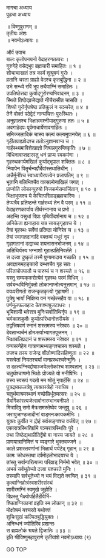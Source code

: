 मागचा अध्याय  
पुढचा अध्याय  
  
॥ विष्णुपुराणम् ॥  
तृतीयः अंशः  
॥ नवमोऽध्यायः ॥  
  
और्व उवाच  
बालः कृतोपनयनो वेदाहरणतत्परः ।  
गुरुगेहे वसेद्भूप ब्रह्मचारी समाहितः ॥ १ ॥  
शौचाचारव्रतं तत्र कार्यं शुश्रूषणं गुरोः ।  
व्रतानि चरता ग्राह्यो वेदश्च कृतबुद्धिना ॥ २ ॥  
उभे सन्ध्ये रविं भूप तथैवाग्निं समाहितः ।  
उपतिष्ठेत्तदा कुर्याद्गुरोरप्यभिवादनम् ॥ ३ ॥  
स्थिते तिष्ठेद्‌व्रजेद्याते नीचैरासीत चासति ।  
शिष्यो गुरोर्नृपश्रेष्ठ प्रतिकूलं न सञ्चरेत् ॥ ४ ॥  
तेनै वोक्तं पठेद्वेदं नान्यचित्तः पुरःस्थितः ।  
अनुज्ञातश्च भिक्षान्नमश्नीयाद्गुरुणा ततः ॥ ५ ॥  
अवगाहेदपः पूर्वमाचार्येणावगाहितः ।  
समिज्जलादिकं चास्य कल्यं कल्यमुपानयेत् ॥ ६ ॥  
गृहीतग्राह्यवेदश्च ततोऽनुज्ञामवाप्य च ।  
गार्हस्थ्यमाविशेत्प्राज्ञो निष्पन्नगुरुणिष्कृतिः ॥ ७ ॥  
विधिनावाप्तदारस्तु धनं प्राप्य स्वकर्मणा ।  
गृहस्थकार्यमखिलं कुर्याद्भूपाल शक्तितः ॥ ८ ॥  
निवापेन पितॄर्चन्यज्ञैर्देवांस्तथातिथीन् ।  
अन्नैर्मुनींश्च स्वाध्यायैरपत्येन प्रजापतिम् ॥ ९ ॥  
भूतानि बलिभिश्चैव वात्सल्येनाखिलं जगत् ।  
प्राप्नोति लोकान्पुरुषो निजकर्मसमार्जितान् ॥ १० ॥  
भिक्षाभुजश्च ये केचित्परिव्राड्ब्रह्मचारिणः ।  
तेप्यत्रैव प्रतिष्ठन्ते गार्हस्थ्यं तेन वै परम् ॥ ११ ॥  
वेदाहरणकार्याय तीर्थस्नानाय च प्रभो ।  
अटन्ति वसुधां विप्राः पृथिवीदर्शनाय च ॥ १२ ॥  
अनिकेता ह्यनाहारा यत्र सायङ्गृहाश्च ये ।  
तेषां गृहस्थः सर्वेषां प्रतिष्ठा योनिरेव च ॥ १३ ॥  
तेषां स्वागतदानादि वक्तव्यं मधुरं नृप ।  
गृहागतानां दद्याच्च शयनासनभोजनम् ॥ १४ ॥  
अतिथिर्यस्य भग्नाशो गृहात्प्रतिनिवर्तते ।  
स दत्त्वा दुष्कृतं तस्मै पुण्यमादाय गच्छति ॥ १५ ॥  
अवज्ञानमहङ्कारो दम्भश्चैव गृह सतः ।  
परितापोपघातौ च पारुष्यं च न शस्यते ॥ १६ ॥  
यस्तु सम्यक्‌करोत्येवं गृहस्थः परमं विधिम् ।  
सर्वबन्धविनिर्मुक्तो लोकानाप्नोत्यनुत्तमान् ॥ १७ ॥  
वयःपरीणतो राजन्कृतकृत्यो गृहाश्रमी ।  
पुत्रेषु भार्यां निक्षिप्य वनं गच्छेत्सहैव वा ॥ १८ ॥  
पर्णमूलफलाहारः केशश्मश्रुजटाधरः ।  
भूमिशायी भवेत्तत्र मुनिःसर्वातिथिर्नृप ॥ १९ ॥  
चर्मकाशकुशैः कुर्यात्परिधानोत्तरीयके ।  
तद्वत्त्रिषवणं स्नानं शस्तमस्य नरेश्वरः ॥ २० ॥  
देवताभ्यर्चनं होमःसर्वाभ्यागतपूजनम् ।  
भिक्षाबलिप्रदानं च शस्तमस्य नरेश्वर ॥ २१ ॥  
वन्यस्त्नेहेन गात्राणामभ्यङ्गश्चास्य शस्यते ।  
तपश्च तस्य राजेन्द्र शीतोष्णादिसहिष्णुता ॥ २२ ॥  
यस्त्वेतां नियतश्चर्यां वानप्रस्थश्चरेन्मुनिः ।  
स दहत्यग्निवद्दोषाञ्जयेल्लोकांश्च शाश्वतान् ॥ २३ ॥  
चतुर्थश्चाश्रमो भिक्षोः प्रोज्यते यो मनीषिभिः ।  
तस्य स्वरूपं गदतो मम श्रोतुं नृपार्हसि ॥ २४ ॥  
पुत्रद्रव्यकलत्रेषु त्यक्तस्त्रेहो नराधिप ।  
चतुर्थमाश्रमस्थानं गच्छेन्निर्धूतमत्सरः ॥ २५ ॥  
त्रैवर्गिकांस्त्यजेत्सर्वानारम्भानवनीपते ।  
मित्रादिषु समो मैत्रःसमस्तेष्वेव जन्तुषु ॥ २६ ॥  
जरायुजाण्डजादीनां वाड्मनःकायकर्मभिः ।  
युक्तः कुर्वीत न द्रोहं सर्वसङ्गांश्च वर्जयेत् ॥ २७ ॥  
एकारात्रस्थितिर्ग्रामे पञ्चरात्रस्थितिः पुरे ।  
तथा तिष्ठेद्यथाप्रीतिर्द्वेषो वा नास्य जायते ॥ २८ ॥  
प्राणयात्रानिमित्तं च व्यङ्गारे भुक्तवज्जने ।  
काले प्रशस्तवर्णानां भिक्षार्थं पर्यटेद् गृहान् ॥ २९ ॥  
कामः क्रोधस्तथा दर्पमोहलोभादयश्च ये ।  
तांस्तु सर्वान्परित्यज्य परिव्राड् निर्ममो भवेत् ॥ ३० ॥  
अभयं सर्वभूतेभ्यो दत्त्वा यश्चरते मुनिः ।  
तस्यापि सर्वभूतेभ्यो न भयं विद्यते क्वचित् ॥ ३१ ॥  
कृत्वाग्निहोत्रंस्वशरीरसंस्थं  
    शारीरमग्निं स्वमुखे जुहोति ।  
विप्रस्तु भैक्ष्योपहितैर्हविर्भि-  
    श्चिताग्निकानां व्रहति स्म लोकान् ॥ ३२ ॥  
मोक्षोश्रमं यश्चरते यथोक्तं  
    शुचिःसुखं कल्पितबुद्धियुक्तः ।  
अनिन्धनं ज्योतिरिव प्रशान्तः  
    स ब्रह्मलोकं श्रयते द्विजातिः ॥ ३३ ॥  
इति श्रीविष्णुमहापुराणे तृतीयांशे नवमोऽध्यायः (९)  
  
  
  
GO TOP
